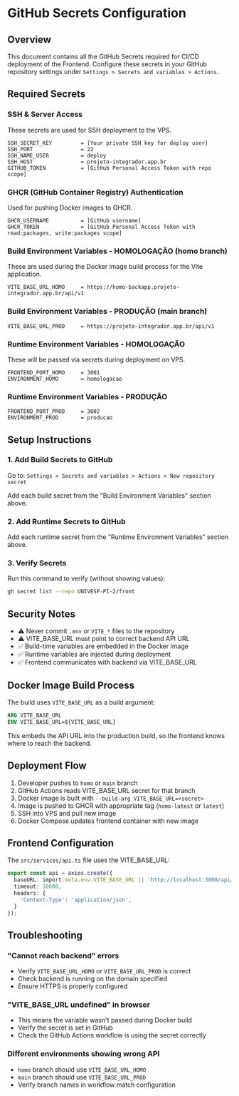 # GitHub Secrets Configuration

## Overview
This document contains all the GitHub Secrets required for CI/CD deployment of the Frontend. Configure these secrets in your GitHub repository settings under `Settings > Secrets and variables > Actions`.

## Required Secrets

### SSH & Server Access
These secrets are used for SSH deployment to the VPS.

```
SSH_SECRET_KEY         = [Your private SSH key for deploy user]
SSH_PORT               = 22
SSH_NAME_USER          = deploy
SSH_HOST               = projeto-integrador.app.br
GITHUB_TOKEN           = [GitHub Personal Access Token with repo scope]
```

### GHCR (GitHub Container Registry) Authentication
Used for pushing Docker images to GHCR.

```
GHCR_USERNAME          = [GitHub username]
GHCR_TOKEN             = [GitHub Personal Access Token with read:packages, write:packages scope]
```

### Build Environment Variables - HOMOLOGAÇÃO (homo branch)

These are used during the Docker image build process for the Vite application.

```
VITE_BASE_URL_HOMO     = https://homo-backapp.projeto-integrador.app.br/api/v1
```

### Build Environment Variables - PRODUÇÃO (main branch)

```
VITE_BASE_URL_PROD     = https://projeto-integrador.app.br/api/v1
```

### Runtime Environment Variables - HOMOLOGAÇÃO

These will be passed via secrets during deployment on VPS.

```
FRONTEND_PORT_HOMO     = 3001
ENVIRONMENT_HOMO       = homologacao
```

### Runtime Environment Variables - PRODUÇÃO

```
FRONTEND_PORT_PROD     = 3002
ENVIRONMENT_PROD       = producao
```

## Setup Instructions

### 1. Add Build Secrets to GitHub
Go to: `Settings > Secrets and variables > Actions > New repository secret`

Add each build secret from the "Build Environment Variables" section above.

### 2. Add Runtime Secrets to GitHub
Add each runtime secret from the "Runtime Environment Variables" section above.

### 3. Verify Secrets
Run this command to verify (without showing values):
```bash
gh secret list --repo UNIVESP-PI-2/front
```

## Security Notes

- ⚠️ Never commit `.env` or `VITE_*` files to the repository
- ⚠️ VITE_BASE_URL must point to correct backend API URL
- ✅ Build-time variables are embedded in the Docker image
- ✅ Runtime variables are injected during deployment
- ✅ Frontend communicates with backend via VITE_BASE_URL

## Docker Image Build Process

The build uses `VITE_BASE_URL` as a build argument:

```dockerfile
ARG VITE_BASE_URL
ENV VITE_BASE_URL=${VITE_BASE_URL}
```

This embeds the API URL into the production build, so the frontend knows where to reach the backend.

## Deployment Flow

1. Developer pushes to `homo` or `main` branch
2. GitHub Actions reads VITE_BASE_URL secret for that branch
3. Docker image is built with `--build-arg VITE_BASE_URL=<secret>`
4. Image is pushed to GHCR with appropriate tag (`homo-latest` or `latest`)
5. SSH into VPS and pull new image
6. Docker Compose updates frontend container with new image

## Frontend Configuration

The `src/services/api.ts` file uses the VITE_BASE_URL:

```typescript
export const api = axios.create({
  baseURL: import.meta.env.VITE_BASE_URL || 'http://localhost:3000/api/v1',
  timeout: 10000,
  headers: {
    'Content-Type': 'application/json',
  }
});
```

## Troubleshooting

### "Cannot reach backend" errors
- Verify `VITE_BASE_URL_HOMO` or `VITE_BASE_URL_PROD` is correct
- Check backend is running on the domain specified
- Ensure HTTPS is properly configured

### "VITE_BASE_URL undefined" in browser
- This means the variable wasn't passed during Docker build
- Verify the secret is set in GitHub
- Check the GitHub Actions workflow is using the secret correctly

### Different environments showing wrong API
- `homo` branch should use `VITE_BASE_URL_HOMO`
- `main` branch should use `VITE_BASE_URL_PROD`
- Verify branch names in workflow match configuration


